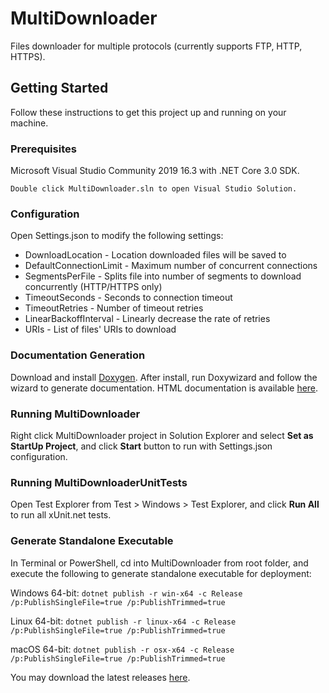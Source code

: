 # MultiDownloader
Files downloader for multiple protocols (currently supports FTP, HTTP, HTTPS).

## Getting Started
Follow these instructions to get this project up and running on your machine.

### Prerequisites
Microsoft Visual Studio Community 2019 16.3 with .NET Core 3.0 SDK.
```
Double click MultiDownloader.sln to open Visual Studio Solution.
```

### Configuration
Open Settings.json to modify the following settings:
* DownloadLocation - Location downloaded files will be saved to
* DefaultConnectionLimit - Maximum number of concurrent connections
* SegmentsPerFile - Splits file into number of segments to download concurrently (HTTP/HTTPS only)
* TimeoutSeconds - Seconds to connection timeout
* TimeoutRetries - Number of timeout retries
* LinearBackoffInterval - Linearly decrease the rate of retries
* URIs - List of files' URIs to download

### Documentation Generation
Download and install [Doxygen](http://www.doxygen.nl/download.html). After install, run Doxywizard and follow the wizard to generate documentation. HTML documentation is available [here](MultiDownloader/html/index.html).

### Running MultiDownloader
Right click MultiDownloader project in Solution Explorer and select **Set as StartUp Project**, and click **Start** button to run with Settings.json configuration.

### Running MultiDownloaderUnitTests
Open Test Explorer from Test > Windows > Test Explorer, and click **Run All** to run all xUnit.net tests.

### Generate Standalone Executable
In Terminal or PowerShell, cd into MultiDownloader from root folder, and execute the following to generate standalone executable for deployment:

Windows 64-bit: `dotnet publish -r win-x64 -c Release /p:PublishSingleFile=true /p:PublishTrimmed=true`

Linux 64-bit: `dotnet publish -r linux-x64 -c Release /p:PublishSingleFile=true /p:PublishTrimmed=true`

macOS 64-bit: `dotnet publish -r osx-x64 -c Release /p:PublishSingleFile=true /p:PublishTrimmed=true`

You may download the latest releases [here](/releases/latest).
